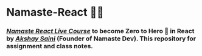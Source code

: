# Namaste-React 🙏🙏
### [*Namaste React Live Course*](https://learn.namastedev.com/courses/namaste-react-live) to become  Zero to Hero 🚀 in React by [*Akshay Saini*](https://www.linkedin.com/in/akshaymarch7) (Founder of Namaste Dev). This repository for assignment and class notes.
